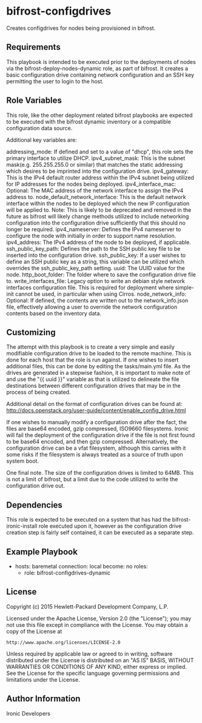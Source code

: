 bifrost-configdrives
====================

Creates configdrives for nodes being provisioned in bifrost.

Requirements
------------

This playbook is intended to be executed prior to the deployments of nodes
via the bifrost-deploy-nodes-dynamic role, as part of bifrost. It creates a
basic configuration drive containing network configuration and an SSH key
permitting the user to login to the host.

Role Variables
--------------

This role, like the other deployment related bifrost playbooks are expected
to be executed with the bifrost dynamic inventory or a compatible
configuration data source.

Additional key variables are:

addressing_mode: If defined and set to a value of "dhcp", this role sets the
                 primary interface to utilize DHCP.
ipv4_subnet_mask: This is the subnet mask(e.g. 255.255.255.0 or similar) that
                  matches the static addressing which desires to be imprinted
                  into the configuration drive.
ipv4_gateway: This is the IPv4 default router address within the IPv4 subnet
              being utilized for IP addresses for the nodes being deployed.
ipv4_interface_mac: Optional: The MAC address of the network interface to
                    assign the IPv4 address to.
node_default_network_interface: This is the default network interface within
                                the nodes to be deployed which the new IP
                                configuration will be applied to.
                                Note: This is likely to be deprecated and
                                removed in the future as bifrost will likely
                                change methods utilized to include networking
                                configuration into the configuration drive
                                sufficiently that this should no longer be
                                required.
ipv4_nameserver: Defines the IPv4 nameserver to configure the node with
                 initially in order to support name resolution.
ipv4_address: The IPv4 address of the node to be deployed, if applicable.
ssh_public_key_path: Defines the path to the SSH public key file to be
                     inserted into the configuration drive.
ssh_public_key: If a user wishes to define an SSH public key as a string,
                this variable can be utilized which overrides the
                ssh_public_key_path setting.
uuid: The UUID value for the node.
http_boot_folder: The folder where to save the configuration drive file to.
write_interfaces_file: Legacy option to write an debian style network
                       interfaces configuration file. This is required for
                       deployment where simple-init cannot be used, in
                       particular when using Cirros.
node_network_info: Optional: If defined, the contents are written out to the
                   network_info.json file, effectively allowing a user to
                   override the network configuration contents based on
                   the inventory data.

Customizing
-----------

The attempt with this playbook is to create a very simple and easily
modifiable configuration drive to be loaded to the remote machine.
This is done for each host that the role is run against. If one wishes
to insert additional files, this can be done by editing the tasks/main.yml
file.  As the drives are generated in a stepwise fashion, it is important
to make note of and use the "{{ uuid }}" variable as that is utilized to
delineate the file destinations between different configuration drives
that may be in the process of being created.

Additional detail on the format of configuration drives can be found at:
http://docs.openstack.org/user-guide/content/enable_config_drive.html

If one wishes to manually modify a configuration drive after the fact,
the files are base64 encoded, gzip compressed, ISO9660 filesystems.
Ironic will fail the deployment of the configuration drive if the file
is not first found to be base64 encoded, and then gzip compressed.
Alternatively, the configuration drive can be a vfat filesystem,
although this carries with it some risks if the filesystem is always
treated as a source of truth upon system boot.

One final note. The size of the configuration drives is limited to 64MB.
This is not a limit of bifrost, but a limit due to the code utilized to
write the configuration drive out.

Dependencies
------------

This role is expected to be executed on a system that has had the
bifrost-ironic-install role executed upon it, however as the configuration
drive creation step is fairly self contained, it can be executed as a
separate step.

Example Playbook
----------------

- hosts: baremetal
  connection: local
  become: no
  roles:
    - role: bifrost-configdrives-dynamic

License
-------

Copyright (c) 2015 Hewlett-Packard Development Company, L.P.

Licensed under the Apache License, Version 2.0 (the "License");
you may not use this file except in compliance with the License.
You may obtain a copy of the License at

    http://www.apache.org/licenses/LICENSE-2.0

Unless required by applicable law or agreed to in writing, software
distributed under the License is distributed on an "AS IS" BASIS,
WITHOUT WARRANTIES OR CONDITIONS OF ANY KIND, either express or implied.
See the License for the specific language governing permissions and
limitations under the License.

Author Information
------------------

Ironic Developers

